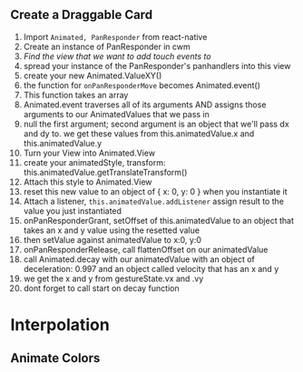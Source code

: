 ## Create a Draggable Card

1. Import `Animated, PanResponder` from react-native
2. Create an instance of PanResponder in cwm
3. *Find the view that we want to add touch events to*
4. spread your instance of the PanResponder's panhandlers into this view
5. create your new Animated.ValueXY()
6. the function for `onPanResponderMove` becomes Animated.event()
7. This function takes an array
8. Animated.event traverses all of its arguments AND assigns those arguments to our AnimatedValues that we pass in
9. null the first argument; second argument is an object that we'll pass dx and dy to. we get these values from this.animatedValue.x and this.animatedValue.y
10. Turn your View into Animated.View
11. create your animatedStyle, transform: this.animatedValue.getTranslateTransform()
12. Attach this style to Animated.View
13. reset this new value to an object of { x: 0, y: 0 } when you instantiate it
14. Attach a listener, `this.animatedValue.addListener` assign result to the value you just instantiated
15. onPanResponderGrant, setOffset of this.animatedValue to an object that takes an x and y value using the resetted value
16. then setValue against animatedValue to x:0, y:0
17. onPanResponderRelease, call flattenOffset on our animatedValue
18. call Animated.decay with our animatedValue with an object of deceleration: 0.997 and an object called velocity that has an x and y
19. we get the x and y from gestureState.vx and .vy
20. dont forget to call start on decay function

# Interpolation
## Animate Colors
